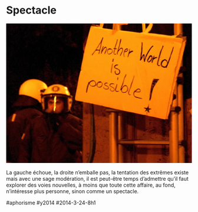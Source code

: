 # Spectacle

![](_i/police.webp)

La gauche échoue, la droite n’emballe pas, la tentation des extrêmes existe mais avec une sage modération, il est peut-être temps d’admettre qu’il faut explorer des voies nouvelles, à moins que toute cette affaire, au fond, n’intéresse plus personne, sinon comme un spectacle.



#aphorisme #y2014 #2014-3-24-8h1
